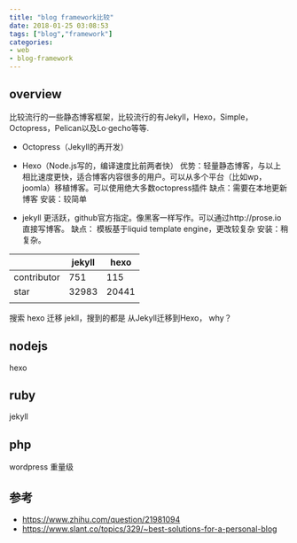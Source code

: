 ```yaml
---
title: "blog framework比较"
date: 2018-01-25 03:08:53
tags: ["blog","framework"]
categories:
- web
- blog-framework
---
```



## overview

比较流行的一些静态博客框架，比较流行的有Jekyll，Hexo，Simple，Octopress，Pelican以及Lo·gecho等等.


- Octopress（Jekyll的再开发）
- Hexo（Node.js写的，编译速度比前两者快）
优势：轻量静态博客，与以上相比速度更快，适合博客内容很多的用户。可以从多个平台（比如wp，joomla）移植博客。可以使用绝大多数octopress插件
缺点：需要在本地更新博客
安装：较简单

- jekyll 更活跃，github官方指定。像黑客一样写作。可以通过http://prose.io直接写博客。
缺点： 模板基于liquid template engine，更改较复杂
安装：稍复杂。

|             | jekyll | hexo  |
|-------------|--------|-------|
| contributor | 751    | 115   |
| star        | 32983  | 20441 |
|             |        |       |


搜索 hexo 迁移 jekll，搜到的都是
从Jekyll迁移到Hexo， why？

## nodejs

hexo


## ruby
jekyll

## php
wordpress
重量级


## 参考
- https://www.zhihu.com/question/21981094
- https://www.slant.co/topics/329/~best-solutions-for-a-personal-blog
